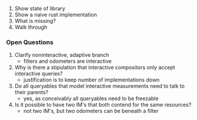 1. Show state of library
2. Show a naive rust implementation
3. What is missing?
4. Walk through

### Open Questions

1. Clarify noninteractive, adaptive branch  
    * filters and odometers are interactive
2. Why is there a stipulation that interactive compositors only accept interactive queries?
    * justification is to keep number of implementations down
3. Do all queryables that model interactive measurements need to talk to their parents?
    * yes, as conceivably all queryables need to be freezable 
4. Is it possible to have two IM's that both contend for the same resources?
    * not two IM's, but two odometers can be beneath a filter
